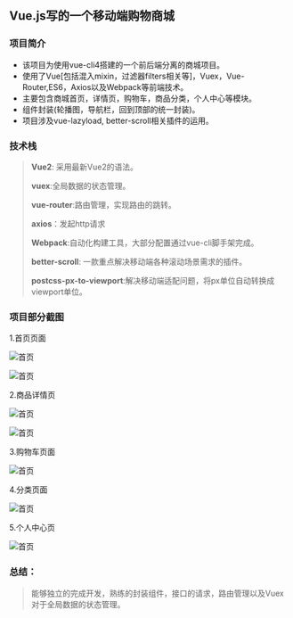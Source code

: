 ## Vue.js写的一个移动端购物商城

### 项目简介

- 该项目为使用vue-cli4搭建的一个前后端分离的商城项目。
- 使用了Vue[包括混入mixin，过滤器filters相关等]，Vuex，Vue-Router,ES6，Axios以及Webpack等前端技术。
- 主要包含商城首页，详情页，购物车，商品分类，个人中心等模块。
- 组件封装(轮播图，导航栏，回到顶部的统一封装)。
- 项目涉及vue-lazyload, better-scroll相关插件的运用。

### 技术栈

> **Vue2**: 采用最新Vue2的语法。
>
> **vuex**:全局数据的状态管理。
>
> **vue-router**:路由管理，实现路由的跳转。
>
> **axios**：发起http请求
>
> **Webpack**:自动化构建工具，大部分配置通过vue-cli脚手架完成。
>
> **better-scroll**: 一款重点解决移动端各种滚动场景需求的插件。
>
> **postcss-px-to-viewport**:解决移动端适配问题，将px单位自动转换成viewport单位。

### 项目部分截图

1.首页页面

![首页](src/assets/img/md/首页1.png)

![首页](src/assets/img/md/首页2.png)

2.商品详情页

![首页](src/assets/img/md/详情1.png)

![首页](src/assets/img/md/详情2.png)

3.购物车页面

![首页](src/assets/img/md/购物车.png)

4.分类页面

![首页](src/assets/img/md/分类.png)

5.个人中心页

![首页](src/assets/img/md/个人中心.png)

### 总结：

> 能够独立的完成开发，熟练的封装组件，接口的请求，路由管理以及Vuex对于全局数据的状态管理。









